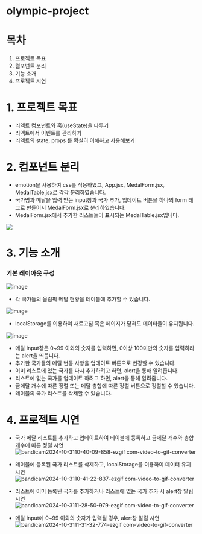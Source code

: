# olympic-project

# 목차

1. 프로젝트 목표
2. 컴포넌트 분리
3. 기능 소개
4. 프로젝트 시연

# 1. 프로젝트 목표

- 리액트 컴포넌트와 훅(useState)을 다루기
- 리액트에서 이벤트를 관리하기
- 리액트의 state, props 를 확실히 이해하고 사용해보기

# 2. 컴포넌트 분리

- emotion을 사용하여 css를 적용하였고, App.jsx, MedalForm.jsx, MedalTable.jsx로 각각 분리하였습니다.<br>
- 국가명과 메달을 입력 받는 input창과 국가 추가, 업데이트 버튼을 하나의 form 태그로 만들어서 MedalForm.jsx로 분리하였습니다. <br>
- MedalForm.jsx에서 추가한 리스트들이 표시되는 MedalTable.jsx입니다.<br>

![](https://velog.velcdn.com/images/kg4889/post/518e0ac9-1959-44f5-8b0b-35964caca990/image.png)

# 3. 기능 소개

### 기본 레이아웃 구성

![image](https://github.com/user-attachments/assets/e67aaf58-c294-4ec3-aa80-1ef2d3847696)

- 각 국가들의 올림픽 메달 현황을 테이블에 추가할 수 있습니다.

![image](https://github.com/user-attachments/assets/f7a3bf44-247e-42f3-b3dc-43591690f7ea)

- localStorage를 이용하여 새로고침 혹은 페이지가 닫혀도 데이터들이 유지됩니다.

![image](https://github.com/user-attachments/assets/64b5217e-04fc-45c6-811c-027286508151)


- 메달 input창은 0~99 이외의 숫자를 입력하면, 0이상 100미만의 숫자를 입력하라는 alert을 띄웁니다.<br>
- 추가한 국가들의 메달 변동 사항을 업데이트 버튼으로 변경할 수 있습니다. <br>
- 이미 리스트에 있는 국가를 다시 추가하려고 하면, alert을 통해 알려줍니다.<br>
- 리스트에 없는 국가를 업데이트 하려고 하면, alert을 통해 알려줍니다.<br>
- 금메달 개수에 따른 정렬 또는 메달 총합에 따른 정렬 버튼으로 정렬할 수 있습니다.<br>
- 테이블의 국가 리스트를 삭제할 수 있습니다.<br>

# 4. 프로젝트 시연

- 국가 메달 리스트를 추가하고 업데이트하여 테이블에 등록하고 금메달 개수와 총합 개수에 따른 정렬 시연 <br>
![bandicam2024-10-3110-40-09-858-ezgif com-video-to-gif-converter](https://github.com/user-attachments/assets/851ff582-7ddc-4fc7-8799-d5f6cddcff94)


- 테이블에 등록된 국가 리스트를 삭제하고, localStorage를 이용하여 데이터 유지 시연<br>
![bandicam2024-10-3110-41-22-837-ezgif com-video-to-gif-converter](https://github.com/user-attachments/assets/0b8afa9c-84d6-46ee-abac-647449052483)


- 리스트에 이미 등록된 국가를 추가하거나 리스트에 없는 국가 추가 시 alert창 알림 시연<br>
![bandicam2024-10-3111-28-50-979-ezgif com-video-to-gif-converter](https://github.com/user-attachments/assets/fc171362-02a4-44bb-99a4-1745d6fb1510)


- 메달 input에 0~99 이외의 숫자가 입력될 경우, alert창 알림 시연<br>
![bandicam2024-10-3111-31-32-774-ezgif com-video-to-gif-converter](https://github.com/user-attachments/assets/b15d9993-7753-41da-ab5b-ae340cd34871)

